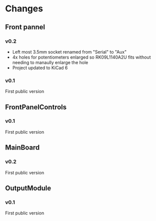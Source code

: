 # Changes

## Front pannel
### v0.2
- Left most 3.5mm socket renamed from "Serial" to "Aux"
- 4x holes for potentiometers enlarged so RK09L1140A2U fits without needing to manaully enlarge the hole
- Project updated to KiCad 6

### v0.1
First public version


## FrontPanelControls
### v0.1
First public version

## MainBoard
### v0.2
First public version

## OutputModule
### v0.1
First public version

